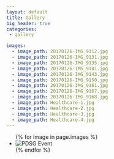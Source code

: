 ```yaml
---
layout: default
title: Gallery
big_header: true
categories:
 - gallery

images:
  - image_path: 20170126-IMG_9112.jpg
  - image_path: 20170126-IMG_9131.jpg
  - image_path: 20170126-IMG_9135.jpg
  - image_path: 20170126-IMG_9141.jpg
  - image_path: 20170126-IMG_9143.jpg
  - image_path: 20170126-IMG_9150.jpg
  - image_path: 20170126-IMG_9161.jpg
  - image_path: 20170126-IMG_9167.jpg
  - image_path: 20170126-IMG_9168.jpg
  - image_path: Healthcare-1.jpg
  - image_path: Healthcare-2.jpg
  - image_path: Healthcare-3.jpg
  - image_path: Healthcare-4.jpg
---
```


<ul id="lightSlider">
  {% for image in page.images %}
    <li><img size="50%" src="{{ image.image_path }}" alt="PDSG Event"/></li>
  {% endfor %}
</ul>
<script type="text/javascript">
    $(document).ready(function() {
      $("#lightSlider").lightSlider(); 
    });
</script>

